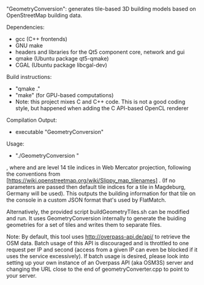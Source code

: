 
"GeometryConversion": generates tile-based 3D building models based on OpenStreetMap building data.


Dependencies:
- gcc (C++ frontends)
- GNU make
- headers and libraries for the Qt5 component core, network and gui
- qmake (Ubuntu package qt5-qmake)
- CGAL (Ubuntu package libcgal-dev)

Build instructions:
- "qmake ."
- "make" (for GPU-based computations)
- Note: this project mixes C and C++ code. This is not a good coding style, but happened when adding the C API-based OpenCL renderer

Compilation Output:
- executable "GeometryConversion"

Usage:
- "./GeometryConversion <tileX> <tileY>"

, where <tileX> and <tileY> are level 14 tile indices in Web Mercator projection, following the conventions from [https://wiki.openstreetmap.org/wiki/Slippy_map_tilenames] . (If no parameters are passed then default tile indices for a tile in Magdeburg, Germany will be used). This outputs the building information for that tile on the console in a custom JSON format that's used by FlatMatch.

Alternatively, the provided script buildGeometryTiles.sh can be modified and run. It uses GeometryConversion internally to generate the buiding geometries for a set of tiles and writes them to separate files.

Note:
By default, this tool uses http://overpass-api.de/api/ to retrieve the OSM data. Batch usage of this API is discouraged and is throttled to one request per IP and second (access from a given IP can even be blocked if it uses the service excessively). If batch usage is desired, please look into setting up your own instance of an Overpass API (aka OSM3S) server and changing the URL close to the end of geometryConverter.cpp to point to your server.

